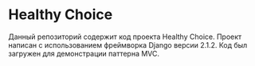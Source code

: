 # Healthy Choice

Данный репозиторий содержит код проекта Healthy Choice. Проект написан с использованием фреймворка Django версии 2.1.2.
Код был загружен для демонстрации паттерна MVC. 
## 
